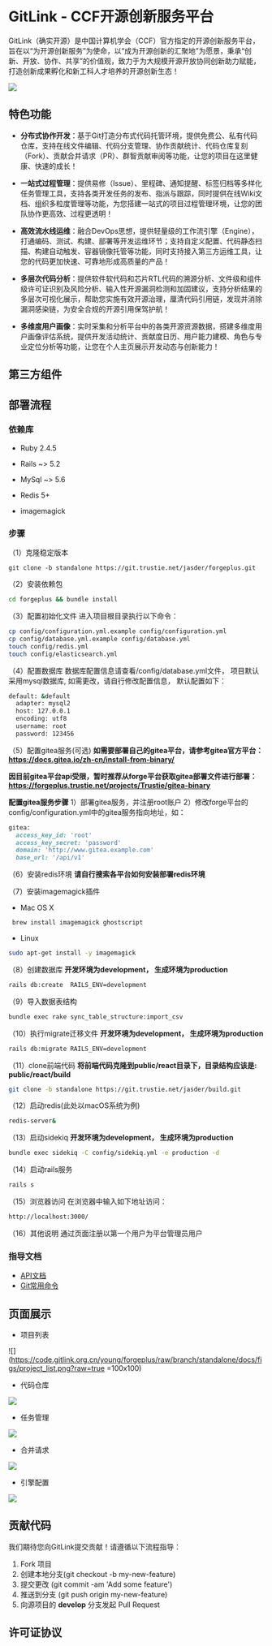 # GitLink - CCF开源创新服务平台

GitLink（确实开源）是中国计算机学会（CCF）官方指定的开源创新服务平台，旨在以“为开源创新服务”为使命，以“成为开源创新的汇聚地”为愿景，秉承“创新、开放、协作、共享”的价值观，致力于为大规模开源开放协同创新助力赋能，打造创新成果孵化和新工科人才培养的开源创新生态！

![](https://code.gitlink.org.cn/young/forgeplus/raw/branch/standalone/docs/figs/gitlink.png?raw=true)
    
## 特色功能

- **分布式协作开发**：基于Git打造分布式代码托管环境，提供免费公、私有代码仓库，支持在线文件编辑、代码分支管理、协作贡献统计、代码仓库复刻（Fork）、贡献合并请求（PR）、群智贡献审阅等功能，让您的项目在这里健康、快速的成长！

- **一站式过程管理**：提供易修（Issue）、里程碑、通知提醒、标签归档等多样化任务管理工具，支持各类开发任务的发布、指派与跟踪，同时提供在线Wiki文档、组织多粒度管理等功能，为您搭建一站式的项目过程管理环境，让您的团队协作更高效、过程更透明！

- **高效流水线运维**：融合DevOps思想，提供轻量级的工作流引擎（Engine），打通编码、测试、构建、部署等开发运维环节；支持自定义配置、代码静态扫描、构建自动触发、容器镜像托管等功能，同时支持接入第三方运维工具，让您的代码更加快速、可靠地形成高质量的产品！

- **多层次代码分析**：提供软件软代码和芯片RTL代码的溯源分析、文件级和组件级许可证识别及风险分析、输入性开源漏洞检测和加固建议，支持分析结果的多层次可视化展示，帮助您实施有效开源治理，厘清代码引用链，发现并消除漏洞感染链，为安全合规的开源引用保驾护航！

- **多维度用户画像**：实时采集和分析平台中的各类开源资源数据，搭建多维度用户画像评估系统，提供开发活动统计、贡献度日历、用户能力建模、角色与专业定位分析等功能，让您在个人主页展示开发动态与创新能力！

## 第三方组件


## 部署流程


### 依赖库

* Ruby 2.4.5

* Rails ~> 5.2

* MySql ~> 5.6

* Redis 5+

* imagemagick

### 步骤

（1）克隆稳定版本
```
git clone -b standalone https://git.trustie.net/jasder/forgeplus.git
```

（2）安装依赖包

```bash
cd forgeplus && bundle install
```

（3）配置初始化文件
进入项目根目录执行以下命令：

```bash
cp config/configuration.yml.example config/configuration.yml
cp config/database.yml.example config/database.yml
touch config/redis.yml
touch config/elasticsearch.yml
```

（4）配置数据库
数据库配置信息请查看/config/database.yml文件，
项目默认采用mysql数据库, 如需更改，请自行修改配置信息，
默认配置如下：

```bash
default: &default
  adapter: mysql2
  host: 127.0.0.1
  encoding: utf8
  username: root
  password: 123456
```

（5）配置gitea服务(可选)
**如需要部署自己的gitea平台，请参考gitea官方平台：https://docs.gitea.io/zh-cn/install-from-binary/**

**因目前gitea平台api受限，暂时推荐从forge平台获取gitea部署文件进行部署：https://forgeplus.trustie.net/projects/Trustie/gitea-binary**

**配置gitea服务步骤**
1）部署gitea服务，并注册root账户
2）修改forge平台的 config/configuration.yml中的gitea服务指向地址，如：

```ruby
gitea:
  access_key_id: 'root'
  access_key_secret: 'password'
  domain: 'http://www.gitea.example.com'
  base_url: '/api/v1'
```

（6）安装redis环境
**请自行搜索各平台如何安装部署redis环境**

（7）安装imagemagick插件
- Mac OS X
```bash
 brew install imagemagick ghostscript
```

- Linux
```bash
sudo apt-get install -y imagemagick
```

（8）创建数据库
**开发环境为development， 生成环境为production**
```bash
rails db:create  RAILS_ENV=development
```

（9）导入数据表结构

```bash
bundle exec rake sync_table_structure:import_csv
```

（10）执行migrate迁移文件
**开发环境为development， 生成环境为production**
```bash
rails db:migrate RAILS_ENV=development
```

（11）clone前端代码
**将前端代码克隆到public/react目录下，目录结构应该是: public/react/build**
```bash
git clone -b standalone https://git.trustie.net/jasder/build.git
```

（12）启动redis(此处以macOS系统为例)
```bash
redis-server&
```

（13）启动sidekiq
**开发环境为development， 生成环境为production**
```bash
bundle exec sidekiq -C config/sidekiq.yml -e production -d
```

（14）启动rails服务
```bash
rails s
```

（15）浏览器访问
在浏览器中输入如下地址访问：
```bash
http://localhost:3000/
```

（16）其他说明
通过页面注册以第一个用户为平台管理员用户

### 指导文档
- [API文档](https://www.gitlink.org.cn/docs/api)
- [Git常用命令](https://git-scm.com/)

## 页面展示

- 项目列表

![](https://code.gitlink.org.cn/young/forgeplus/raw/branch/standalone/docs/figs/project_list.png?raw=true =100x100)

- 代码仓库

![](https://code.gitlink.org.cn/young/forgeplus/raw/branch/standalone/docs/figs/repo.png?raw=true)

- 任务管理

![](https://code.gitlink.org.cn/young/forgeplus/raw/branch/standalone/docs/figs/issues.png?raw=true)

- 合并请求

![](https://code.gitlink.org.cn/young/forgeplus/raw/branch/standalone/docs/figs/PR.png?raw=true)

- 引擎配置

![](https://code.gitlink.org.cn/young/forgeplus/raw/branch/standalone/docs/figs/engine.png?raw=true)



## 贡献代码

我们期待您向GitLink提交贡献！请遵循以下流程指导：

1. Fork 项目
2. 创建本地分支(git checkout -b my-new-feature)
3. 提交更改 (git commit -am 'Add some feature')
4. 推送到分支 (git push origin my-new-feature)
5. 向源项目的 **develop** 分支发起 Pull Request

## 许可证协议

